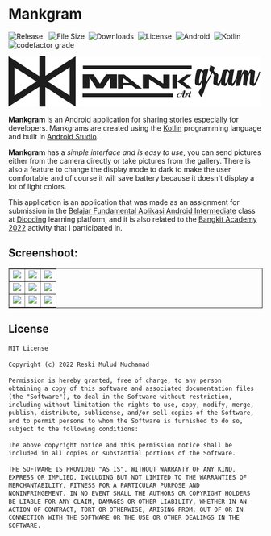 # Mankgram
![Release](https://img.shields.io/github/v/release/reskimulud/Mankgram) &nbsp;
![File Size](https://img.shields.io/github/repo-size/reskimulud/Mankgram?logo=github)&nbsp;
![Downloads](https://img.shields.io/github/downloads/reskimulud/Mankgram/total)&nbsp;
![License](https://img.shields.io/github/license/reskimulud/Mankgram?logo=github)&nbsp;
![Android](https://img.shields.io/badge/Android-3DDC84?logo=android&logoColor=white)&nbsp;
![Kotlin](https://img.shields.io/badge/kotlin-%230095D5.svg?logo=kotlin&logoColor=white)&nbsp;
![codefactor grade](https://img.shields.io/codefactor/grade/github/reskimulud/Mankgram/main?label=codefactor%20grade&logo=codefactor)&nbsp;

![Mankgram](/app/src/main/res/drawable/mankgram_500.webp)

**Mankgram** is an Android application for sharing stories especially for developers. Mankgrams are created using the [Kotlin](https://kotlinlang.org) programming language and built in [Android Studio](https://developer.android.com/studio).

**Mankgram** has a *simple interface and is easy to use*, you can send pictures either from the camera directly or take pictures from the gallery. There is also a feature to change the display mode to dark to make the user comfortable and of course it will save battery because it doesn't display a lot of light colors.

This application is an application that was made as an assignment for submission in the [Belajar Fundamental Aplikasi Android Intermediate](https://dicoding.com/academies/352) class at [Dicoding](https://dicoding.com) learning platform, and it is also related to the [Bangkit Academy 2022](https://g.co/bangkit) activity that I participated in.

## Screenshoot:

<table border="1" align="center">
  <tr>
    <td><img src="https://raw.githubusercontent.com/reskimulud/reskimulud/main/assets_for_project/mankgram/Screenshot_2022-04-12-16-38-24-52.png" width="240px" /></td>
    <td><img src="https://raw.githubusercontent.com/reskimulud/reskimulud/main/assets_for_project/mankgram/Screenshot_2022-04-12-16-38-29-07.png" width="240px" /></td>
    <td><img src="https://raw.githubusercontent.com/reskimulud/reskimulud/main/assets_for_project/mankgram/Screenshot_2022-04-12-16-38-32-10.png" width="240px" /></td>
  </tr>

  <tr>
    <td><img src="https://raw.githubusercontent.com/reskimulud/reskimulud/main/assets_for_project/mankgram/Screenshot_2022-04-12-16-38-35-53.png" width="240px" /></td>
    <td><img src="https://raw.githubusercontent.com/reskimulud/reskimulud/main/assets_for_project/mankgram/Screenshot_2022-04-12-16-38-02-51.png" width="240px" /></td>
    <td><img src="https://raw.githubusercontent.com/reskimulud/reskimulud/main/assets_for_project/mankgram/Screenshot_2022-04-12-16-38-08-00.png" width="240px" /></td>
  </tr>

  <tr>
    <td><img src="https://raw.githubusercontent.com/reskimulud/reskimulud/main/assets_for_project/mankgram/Screenshot_2022-04-12-16-36-21-58.png" width="240px" /></td>
    <td><img src="https://raw.githubusercontent.com/reskimulud/reskimulud/main/assets_for_project/mankgram/Screenshot_2022-04-12-16-36-51-35.png" width="240px" /></td>
    <td><img src="https://raw.githubusercontent.com/reskimulud/reskimulud/main/assets_for_project/mankgram/Screenshot_2022-04-12-16-37-52-69.png" width="240px" /></td>
  </tr>

</table>

## License

```
MIT License

Copyright (c) 2022 Reski Mulud Muchamad

Permission is hereby granted, free of charge, to any person
obtaining a copy of this software and associated documentation files
(the "Software"), to deal in the Software without restriction,
including without limitation the rights to use, copy, modify, merge,
publish, distribute, sublicense, and/or sell copies of the Software,
and to permit persons to whom the Software is furnished to do so,
subject to the following conditions:

The above copyright notice and this permission notice shall be
included in all copies or substantial portions of the Software.

THE SOFTWARE IS PROVIDED "AS IS", WITHOUT WARRANTY OF ANY KIND,
EXPRESS OR IMPLIED, INCLUDING BUT NOT LIMITED TO THE WARRANTIES OF
MERCHANTABILITY, FITNESS FOR A PARTICULAR PURPOSE AND
NONINFRINGEMENT. IN NO EVENT SHALL THE AUTHORS OR COPYRIGHT HOLDERS
BE LIABLE FOR ANY CLAIM, DAMAGES OR OTHER LIABILITY, WHETHER IN AN
ACTION OF CONTRACT, TORT OR OTHERWISE, ARISING FROM, OUT OF OR IN
CONNECTION WITH THE SOFTWARE OR THE USE OR OTHER DEALINGS IN THE
SOFTWARE.
```
